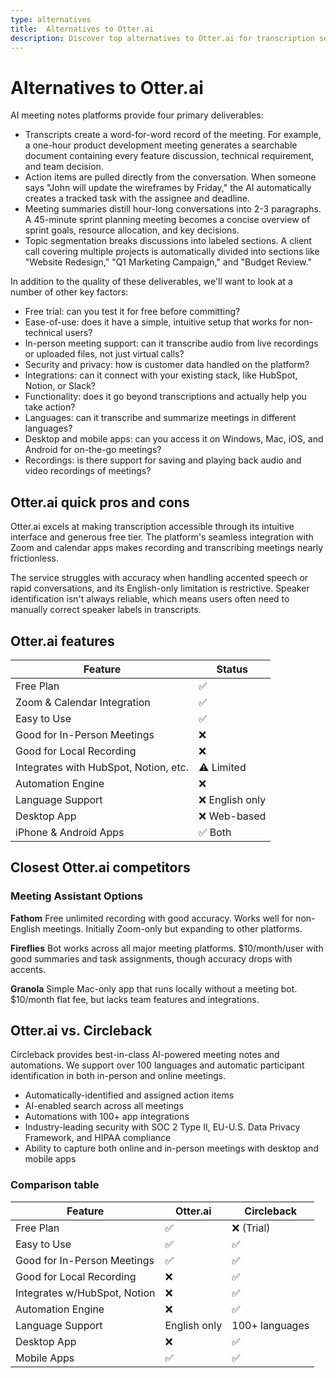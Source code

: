 ```yaml
---
type: alternatives
title:  Alternatives to Otter.ai  
description: Discover top alternatives to Otter.ai for transcription services. Compare features, pricing, and benefits with Circleback to find the best solution for your needs.
---
```


# Alternatives to Otter.ai    
AI meeting notes platforms provide four primary deliverables:  
  
* Transcripts create a word-for-word record of the meeting. For example, a one-hour product development meeting generates a searchable document containing every feature discussion, technical requirement, and team decision.  
* Action items are pulled directly from the conversation. When someone says "John will update the wireframes by Friday," the AI automatically creates a tracked task with the assignee and deadline.  
* Meeting summaries distill hour-long conversations into 2-3 paragraphs. A 45-minute sprint planning meeting becomes a concise overview of sprint goals, resource allocation, and key decisions.  
* Topic segmentation breaks discussions into labeled sections. A client call covering multiple projects is automatically divided into sections like "Website Redesign," "Q1 Marketing Campaign," and "Budget Review."  
  
In addition to the quality of these deliverables, we'll want to look at a number of other key factors:  
  
* Free trial: can you test it for free before committing?  
* Ease-of-use: does it have a simple, intuitive setup that works for non-technical users?  
* In-person meeting support: can it transcribe audio from live recordings or uploaded files, not just virtual calls?  
* Security and privacy: how is customer data handled on the platform?  
* Integrations: can it connect with your existing stack, like HubSpot, Notion, or Slack?  
* Functionality: does it go beyond transcriptions and actually help you take action?  
* Languages: can it transcribe and summarize meetings in different languages?  
* Desktop and mobile apps: can you access it on Windows, Mac, iOS, and Android for on-the-go meetings?  
* Recordings: is there support for saving and playing back audio and video recordings of meetings?    
## Otter.ai quick pros and cons    
Otter.ai excels at making transcription accessible through its intuitive interface and generous free tier. The platform's seamless integration with Zoom and calendar apps makes recording and transcribing meetings nearly frictionless.

The service struggles with accuracy when handling accented speech or rapid conversations, and its English-only limitation is restrictive. Speaker identification isn't always reliable, which means users often need to manually correct speaker labels in transcripts.  
## Otter.ai features    
| Feature | Status |
|----------|---------|
| Free Plan | ✅ |
| Zoom & Calendar Integration | ✅ |
| Easy to Use | ✅ |
| Good for In-Person Meetings | ❌ |
| Good for Local Recording | ❌ |
| Integrates with HubSpot, Notion, etc. | ⚠️ Limited |
| Automation Engine | ❌ |
| Language Support | ❌ English only |
| Desktop App | ❌ Web-based |
| iPhone & Android Apps | ✅ Both |  
## Closest Otter.ai competitors    
### Meeting Assistant Options

**Fathom**
Free unlimited recording with good accuracy. Works well for non-English meetings. Initially Zoom-only but expanding to other platforms.

**Fireflies**
Bot works across all major meeting platforms. $10/month/user with good summaries and task assignments, though accuracy drops with accents.

**Granola**
Simple Mac-only app that runs locally without a meeting bot. $10/month flat fee, but lacks team features and integrations.  
## Otter.ai vs. Circleback  
Circleback provides best-in-class AI-powered meeting notes and automations. We support over 100 languages and automatic participant identification in both in-person and online meetings.  
  
* Automatically-identified and assigned action items  
* AI-enabled search across all meetings  
* Automations with 100+ app integrations  
* Industry-leading security with SOC 2 Type II, EU-U.S. Data Privacy Framework, and HIPAA compliance  
* Ability to capture both online and in-person meetings with desktop and mobile apps    
### Comparison table  
| Feature | Otter.ai | Circleback |
|----------|-----------|------------|
| Free Plan | ✅ | ❌ (Trial) |
| Easy to Use | ✅ | ✅ |
| Good for In-Person Meetings | ✅ | ✅ |
| Good for Local Recording | ❌ | ✅ |
| Integrates w/HubSpot, Notion | ❌ | ✅ |
| Automation Engine | ❌ | ✅ |
| Language Support | English only | 100+ languages |
| Desktop App | ❌ | ✅ |
| Mobile Apps | ✅ | ✅ |